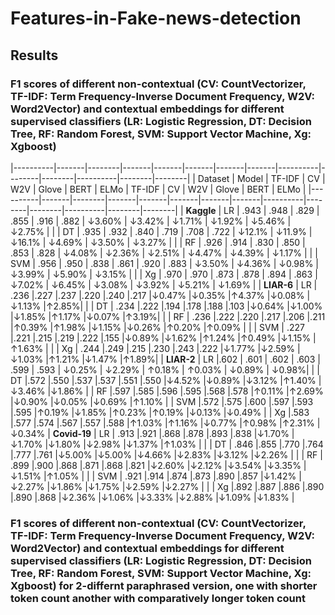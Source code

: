 # Features-in-Fake-news-detection


## Results
### F1 scores of different non-contextual (CV: CountVectorizer, TF-IDF: Term Frequency-Inverse Document Frequency, W2V: Word2Vector) and contextual embeddings for different supervised classifiers (LR: Logistic Regression, DT: Decision Tree, RF: Random Forest, SVM: Support Vector Machine, Xg: Xgboost)


|----------|-------|--------|-------|-------|-------|-------|-------|----------|--------|--------|----------|--------|--------|
| Dataset  | Model | TF-IDF | CV    | W2V   | Glove | BERT  | ELMo  | TF-IDF  | CV    | W2V   | Glove  | BERT  | ELMo  |
|----------|-------|--------|-------|-------|-------|-------|-------|----------|--------|--------|----------|--------|--------|
| **Kaggle** | LR    | .943   | .948  | .829  | .855  | .916  | .882  | ↓3.60%    | ↓3.42%  | ↓1.71%  | ↓1.92%    | ↓5.46%  | ↓2.75%  |
|          | DT    | .935   | .932  | .840  | .719  | .708  | .722  | ↓12.1%    | ↓11.9%  | ↓16.1%  | ↓4.69%    | ↓3.50%  | ↓3.27%  |
|          | RF    | .926   | .914  | .830  | .850  | .853  | .828  | ↓4.08%    | ↓2.36%  | ↓2.51%  | ↓4.47%    | ↓4.39%  | ↓1.17%  |
|          | SVM   | .956   | .950  | .838  | .861  | .920  | .883  | ↓3.50%    | ↓4.36%  | ↓0.98%  | ↓3.99%    | ↓5.90%  | ↓3.15%  |
|          | Xg    | .970   | .970  | .873  | .878  | .894  | .863  | ↓7.02%    | ↓6.45%  | ↓3.08%  | ↓3.92%    | ↓5.21%  | ↓1.69%  |
| **LIAR-6** | LR  | .236 |.227 |.237 |.220 |.240 |.217 |↓0.47% |↓0.35% |↑4.37% |↓0.08% |↓1.13% |↑2.85%|
|          | DT    | .234 |.222 |.194 |.178 |.188 |.103 |↓0.64% |↓1.00% |↓1.85% |↑1.17% |↓0.07% |↑3.19%|
|          | RF    | .236 |.222 |.220 |.217 |.206 |.211 |↑0.39% |↑1.98% |↓1.15% |↓0.26% |↑0.20% |↑0.09%  |
|          | SVM   | .227 |.221 |.215 |.219 |.222 |.155 |↓0.89% |↓1.62% |↑1.24% |↑0.49% |↓1.15% |↑1.63% |
|          | Xg    | .244 |.249 |.215 |.230 |.243 |.222 |↓1.77% |↓2.59% |↓1.03% |↑1.21% |↓1.47% |↑1.89%|
| **LIAR-2** | LR  |.602   | .601   | .602   | .603   | .599   | .593   | ↓0.25%   | ↓2.29%   | ↑0.18%   | ↑0.03%   | ↓0.89%   | ↓0.98%|
|          | DT    |.572 |.550 |.537 |.537 |.551 |.550 |↓4.52% |↓0.89% |↓3.12% |↑1.40% |↓3.46% |↓1.86%
|          | RF    |.597 |.585 |.596 |.595 |.568 |.578 |↑0.11% |↑2.69% |↓0.90% |↓0.05% |↓0.69% |↑1.10%
|          | SVM   |.572 |.575 |.600 |.597 |.593 |.595 |↑0.19% |↓1.85% |↑0.23% |↑0.19% |↓0.13% |↓0.49%
|          | Xg    |.583 |.577 |.574 |.567 |.557 |.588 |↑1.03% |↑1.16% |↓0.77% |↑0.98% |↑2.31% |↓0.34%
| **Covid-19** | LR    | .913  |.921  |.868  |.878  |.893  |.838  |↓1.70%  |↓1.70%  |↓1.80%  |↓2.98%  |↓1.37%  |↑1.03%  |
|          | DT    | .846  |.855  |.770  |.764  |.777  |.761  |↓5.00%  |↓5.00%  |↓4.66%  |↓2.83%  |↓3.12%  |↓2.26% |
|          | RF    | .899  |.900  |.868  |.871  |.868  |.821  |↓2.60%  |↓2.12%  |↓3.54%  |↓3.35%  |↓1.51%  |↑1.05% |
|          | SVM   | .921  |.914  |.874  |.873  |.890  |.857  |↓1.42%  |↓2.27%  |↓1.86%  |↓1.75%  |↓2.59%  |↓2.27% |
|          | Xg    |.892  |.887  |.886  |.890  |.890  |.868   |↓2.36%  |↓1.06%  |↓3.33%  |↓2.88%  |↓1.09%  |↓1.83% |


### F1 scores of different non-contextual (CV: CountVectorizer, TF-IDF: Term Frequency-Inverse Document Frequency, W2V: Word2Vector) and contextual embeddings for different supervised classifiers (LR: Logistic Regression, DT: Decision Tree, RF: Random Forest, SVM: Support Vector Machine, Xg: Xgboost) for 2-differnt paraphrased version, one with shorter token count another with comparatively longer token count

